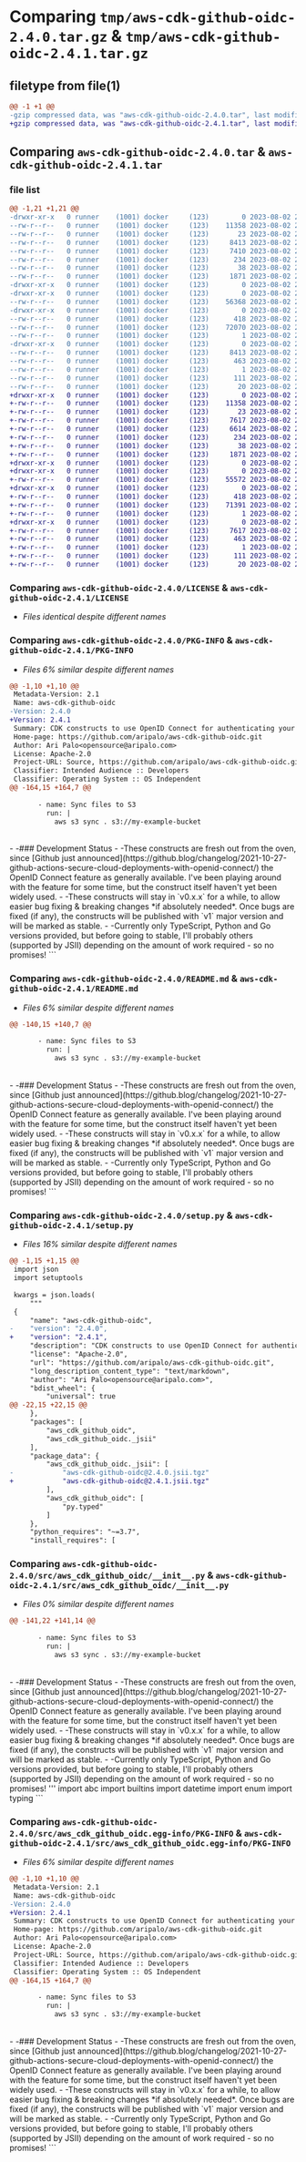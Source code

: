 # Comparing `tmp/aws-cdk-github-oidc-2.4.0.tar.gz` & `tmp/aws-cdk-github-oidc-2.4.1.tar.gz`

## filetype from file(1)

```diff
@@ -1 +1 @@
-gzip compressed data, was "aws-cdk-github-oidc-2.4.0.tar", last modified: Wed Aug  2 23:48:17 2023, max compression
+gzip compressed data, was "aws-cdk-github-oidc-2.4.1.tar", last modified: Wed Aug  2 23:55:26 2023, max compression
```

## Comparing `aws-cdk-github-oidc-2.4.0.tar` & `aws-cdk-github-oidc-2.4.1.tar`

### file list

```diff
@@ -1,21 +1,21 @@
-drwxr-xr-x   0 runner    (1001) docker     (123)        0 2023-08-02 23:48:17.264299 aws-cdk-github-oidc-2.4.0/
--rw-r--r--   0 runner    (1001) docker     (123)    11358 2023-08-02 23:48:04.000000 aws-cdk-github-oidc-2.4.0/LICENSE
--rw-r--r--   0 runner    (1001) docker     (123)       23 2023-08-02 23:48:04.000000 aws-cdk-github-oidc-2.4.0/MANIFEST.in
--rw-r--r--   0 runner    (1001) docker     (123)     8413 2023-08-02 23:48:17.260299 aws-cdk-github-oidc-2.4.0/PKG-INFO
--rw-r--r--   0 runner    (1001) docker     (123)     7410 2023-08-02 23:48:04.000000 aws-cdk-github-oidc-2.4.0/README.md
--rw-r--r--   0 runner    (1001) docker     (123)      234 2023-08-02 23:48:04.000000 aws-cdk-github-oidc-2.4.0/pyproject.toml
--rw-r--r--   0 runner    (1001) docker     (123)       38 2023-08-02 23:48:17.264299 aws-cdk-github-oidc-2.4.0/setup.cfg
--rw-r--r--   0 runner    (1001) docker     (123)     1871 2023-08-02 23:48:04.000000 aws-cdk-github-oidc-2.4.0/setup.py
-drwxr-xr-x   0 runner    (1001) docker     (123)        0 2023-08-02 23:48:17.260299 aws-cdk-github-oidc-2.4.0/src/
-drwxr-xr-x   0 runner    (1001) docker     (123)        0 2023-08-02 23:48:17.260299 aws-cdk-github-oidc-2.4.0/src/aws_cdk_github_oidc/
--rw-r--r--   0 runner    (1001) docker     (123)    56368 2023-08-02 23:48:04.000000 aws-cdk-github-oidc-2.4.0/src/aws_cdk_github_oidc/__init__.py
-drwxr-xr-x   0 runner    (1001) docker     (123)        0 2023-08-02 23:48:17.260299 aws-cdk-github-oidc-2.4.0/src/aws_cdk_github_oidc/_jsii/
--rw-r--r--   0 runner    (1001) docker     (123)      418 2023-08-02 23:48:04.000000 aws-cdk-github-oidc-2.4.0/src/aws_cdk_github_oidc/_jsii/__init__.py
--rw-r--r--   0 runner    (1001) docker     (123)    72070 2023-08-02 23:48:04.000000 aws-cdk-github-oidc-2.4.0/src/aws_cdk_github_oidc/_jsii/aws-cdk-github-oidc@2.4.0.jsii.tgz
--rw-r--r--   0 runner    (1001) docker     (123)        1 2023-08-02 23:48:04.000000 aws-cdk-github-oidc-2.4.0/src/aws_cdk_github_oidc/py.typed
-drwxr-xr-x   0 runner    (1001) docker     (123)        0 2023-08-02 23:48:17.260299 aws-cdk-github-oidc-2.4.0/src/aws_cdk_github_oidc.egg-info/
--rw-r--r--   0 runner    (1001) docker     (123)     8413 2023-08-02 23:48:17.000000 aws-cdk-github-oidc-2.4.0/src/aws_cdk_github_oidc.egg-info/PKG-INFO
--rw-r--r--   0 runner    (1001) docker     (123)      463 2023-08-02 23:48:17.000000 aws-cdk-github-oidc-2.4.0/src/aws_cdk_github_oidc.egg-info/SOURCES.txt
--rw-r--r--   0 runner    (1001) docker     (123)        1 2023-08-02 23:48:17.000000 aws-cdk-github-oidc-2.4.0/src/aws_cdk_github_oidc.egg-info/dependency_links.txt
--rw-r--r--   0 runner    (1001) docker     (123)      111 2023-08-02 23:48:17.000000 aws-cdk-github-oidc-2.4.0/src/aws_cdk_github_oidc.egg-info/requires.txt
--rw-r--r--   0 runner    (1001) docker     (123)       20 2023-08-02 23:48:17.000000 aws-cdk-github-oidc-2.4.0/src/aws_cdk_github_oidc.egg-info/top_level.txt
+drwxr-xr-x   0 runner    (1001) docker     (123)        0 2023-08-02 23:55:26.090714 aws-cdk-github-oidc-2.4.1/
+-rw-r--r--   0 runner    (1001) docker     (123)    11358 2023-08-02 23:55:13.000000 aws-cdk-github-oidc-2.4.1/LICENSE
+-rw-r--r--   0 runner    (1001) docker     (123)       23 2023-08-02 23:55:13.000000 aws-cdk-github-oidc-2.4.1/MANIFEST.in
+-rw-r--r--   0 runner    (1001) docker     (123)     7617 2023-08-02 23:55:26.090714 aws-cdk-github-oidc-2.4.1/PKG-INFO
+-rw-r--r--   0 runner    (1001) docker     (123)     6614 2023-08-02 23:55:13.000000 aws-cdk-github-oidc-2.4.1/README.md
+-rw-r--r--   0 runner    (1001) docker     (123)      234 2023-08-02 23:55:13.000000 aws-cdk-github-oidc-2.4.1/pyproject.toml
+-rw-r--r--   0 runner    (1001) docker     (123)       38 2023-08-02 23:55:26.090714 aws-cdk-github-oidc-2.4.1/setup.cfg
+-rw-r--r--   0 runner    (1001) docker     (123)     1871 2023-08-02 23:55:13.000000 aws-cdk-github-oidc-2.4.1/setup.py
+drwxr-xr-x   0 runner    (1001) docker     (123)        0 2023-08-02 23:55:26.086714 aws-cdk-github-oidc-2.4.1/src/
+drwxr-xr-x   0 runner    (1001) docker     (123)        0 2023-08-02 23:55:26.090714 aws-cdk-github-oidc-2.4.1/src/aws_cdk_github_oidc/
+-rw-r--r--   0 runner    (1001) docker     (123)    55572 2023-08-02 23:55:13.000000 aws-cdk-github-oidc-2.4.1/src/aws_cdk_github_oidc/__init__.py
+drwxr-xr-x   0 runner    (1001) docker     (123)        0 2023-08-02 23:55:26.090714 aws-cdk-github-oidc-2.4.1/src/aws_cdk_github_oidc/_jsii/
+-rw-r--r--   0 runner    (1001) docker     (123)      418 2023-08-02 23:55:13.000000 aws-cdk-github-oidc-2.4.1/src/aws_cdk_github_oidc/_jsii/__init__.py
+-rw-r--r--   0 runner    (1001) docker     (123)    71391 2023-08-02 23:55:13.000000 aws-cdk-github-oidc-2.4.1/src/aws_cdk_github_oidc/_jsii/aws-cdk-github-oidc@2.4.1.jsii.tgz
+-rw-r--r--   0 runner    (1001) docker     (123)        1 2023-08-02 23:55:13.000000 aws-cdk-github-oidc-2.4.1/src/aws_cdk_github_oidc/py.typed
+drwxr-xr-x   0 runner    (1001) docker     (123)        0 2023-08-02 23:55:26.090714 aws-cdk-github-oidc-2.4.1/src/aws_cdk_github_oidc.egg-info/
+-rw-r--r--   0 runner    (1001) docker     (123)     7617 2023-08-02 23:55:26.000000 aws-cdk-github-oidc-2.4.1/src/aws_cdk_github_oidc.egg-info/PKG-INFO
+-rw-r--r--   0 runner    (1001) docker     (123)      463 2023-08-02 23:55:26.000000 aws-cdk-github-oidc-2.4.1/src/aws_cdk_github_oidc.egg-info/SOURCES.txt
+-rw-r--r--   0 runner    (1001) docker     (123)        1 2023-08-02 23:55:26.000000 aws-cdk-github-oidc-2.4.1/src/aws_cdk_github_oidc.egg-info/dependency_links.txt
+-rw-r--r--   0 runner    (1001) docker     (123)      111 2023-08-02 23:55:26.000000 aws-cdk-github-oidc-2.4.1/src/aws_cdk_github_oidc.egg-info/requires.txt
+-rw-r--r--   0 runner    (1001) docker     (123)       20 2023-08-02 23:55:26.000000 aws-cdk-github-oidc-2.4.1/src/aws_cdk_github_oidc.egg-info/top_level.txt
```

### Comparing `aws-cdk-github-oidc-2.4.0/LICENSE` & `aws-cdk-github-oidc-2.4.1/LICENSE`

 * *Files identical despite different names*

### Comparing `aws-cdk-github-oidc-2.4.0/PKG-INFO` & `aws-cdk-github-oidc-2.4.1/PKG-INFO`

 * *Files 6% similar despite different names*

```diff
@@ -1,10 +1,10 @@
 Metadata-Version: 2.1
 Name: aws-cdk-github-oidc
-Version: 2.4.0
+Version: 2.4.1
 Summary: CDK constructs to use OpenID Connect for authenticating your Github Action workflow with AWS IAM
 Home-page: https://github.com/aripalo/aws-cdk-github-oidc.git
 Author: Ari Palo<opensource@aripalo.com>
 License: Apache-2.0
 Project-URL: Source, https://github.com/aripalo/aws-cdk-github-oidc.git
 Classifier: Intended Audience :: Developers
 Classifier: Operating System :: OS Independent
@@ -164,15 +164,7 @@
 
       - name: Sync files to S3
         run: |
           aws s3 sync . s3://my-example-bucket
 ```
 
 <br/>
-
-### Development Status
-
-These constructs are fresh out from the oven, since [Github just announced](https://github.blog/changelog/2021-10-27-github-actions-secure-cloud-deployments-with-openid-connect/) the OpenID Connect feature as generally available. I've been playing around with the feature for some time, but the construct itself haven't yet been widely used.
-
-These constructs will stay in `v0.x.x` for a while, to allow easier bug fixing & breaking changes *if absolutely needed*. Once bugs are fixed (if any), the constructs will be published with `v1` major version and will be marked as stable.
-
-Currently only TypeScript, Python and Go versions provided, but before going to stable, I'll probably others (supported by JSII) depending on the amount of work required - so no promises!
```

### Comparing `aws-cdk-github-oidc-2.4.0/README.md` & `aws-cdk-github-oidc-2.4.1/README.md`

 * *Files 6% similar despite different names*

```diff
@@ -140,15 +140,7 @@
 
       - name: Sync files to S3
         run: |
           aws s3 sync . s3://my-example-bucket
 ```
 
 <br/>
-
-### Development Status
-
-These constructs are fresh out from the oven, since [Github just announced](https://github.blog/changelog/2021-10-27-github-actions-secure-cloud-deployments-with-openid-connect/) the OpenID Connect feature as generally available. I've been playing around with the feature for some time, but the construct itself haven't yet been widely used.
-
-These constructs will stay in `v0.x.x` for a while, to allow easier bug fixing & breaking changes *if absolutely needed*. Once bugs are fixed (if any), the constructs will be published with `v1` major version and will be marked as stable.
-
-Currently only TypeScript, Python and Go versions provided, but before going to stable, I'll probably others (supported by JSII) depending on the amount of work required - so no promises!
```

### Comparing `aws-cdk-github-oidc-2.4.0/setup.py` & `aws-cdk-github-oidc-2.4.1/setup.py`

 * *Files 16% similar despite different names*

```diff
@@ -1,15 +1,15 @@
 import json
 import setuptools
 
 kwargs = json.loads(
     """
 {
     "name": "aws-cdk-github-oidc",
-    "version": "2.4.0",
+    "version": "2.4.1",
     "description": "CDK constructs to use OpenID Connect for authenticating your Github Action workflow with AWS IAM",
     "license": "Apache-2.0",
     "url": "https://github.com/aripalo/aws-cdk-github-oidc.git",
     "long_description_content_type": "text/markdown",
     "author": "Ari Palo<opensource@aripalo.com>",
     "bdist_wheel": {
         "universal": true
@@ -22,15 +22,15 @@
     },
     "packages": [
         "aws_cdk_github_oidc",
         "aws_cdk_github_oidc._jsii"
     ],
     "package_data": {
         "aws_cdk_github_oidc._jsii": [
-            "aws-cdk-github-oidc@2.4.0.jsii.tgz"
+            "aws-cdk-github-oidc@2.4.1.jsii.tgz"
         ],
         "aws_cdk_github_oidc": [
             "py.typed"
         ]
     },
     "python_requires": "~=3.7",
     "install_requires": [
```

### Comparing `aws-cdk-github-oidc-2.4.0/src/aws_cdk_github_oidc/__init__.py` & `aws-cdk-github-oidc-2.4.1/src/aws_cdk_github_oidc/__init__.py`

 * *Files 0% similar despite different names*

```diff
@@ -141,22 +141,14 @@
 
       - name: Sync files to S3
         run: |
           aws s3 sync . s3://my-example-bucket
 ```
 
 <br/>
-
-### Development Status
-
-These constructs are fresh out from the oven, since [Github just announced](https://github.blog/changelog/2021-10-27-github-actions-secure-cloud-deployments-with-openid-connect/) the OpenID Connect feature as generally available. I've been playing around with the feature for some time, but the construct itself haven't yet been widely used.
-
-These constructs will stay in `v0.x.x` for a while, to allow easier bug fixing & breaking changes *if absolutely needed*. Once bugs are fixed (if any), the constructs will be published with `v1` major version and will be marked as stable.
-
-Currently only TypeScript, Python and Go versions provided, but before going to stable, I'll probably others (supported by JSII) depending on the amount of work required - so no promises!
 '''
 import abc
 import builtins
 import datetime
 import enum
 import typing
```

### Comparing `aws-cdk-github-oidc-2.4.0/src/aws_cdk_github_oidc.egg-info/PKG-INFO` & `aws-cdk-github-oidc-2.4.1/src/aws_cdk_github_oidc.egg-info/PKG-INFO`

 * *Files 6% similar despite different names*

```diff
@@ -1,10 +1,10 @@
 Metadata-Version: 2.1
 Name: aws-cdk-github-oidc
-Version: 2.4.0
+Version: 2.4.1
 Summary: CDK constructs to use OpenID Connect for authenticating your Github Action workflow with AWS IAM
 Home-page: https://github.com/aripalo/aws-cdk-github-oidc.git
 Author: Ari Palo<opensource@aripalo.com>
 License: Apache-2.0
 Project-URL: Source, https://github.com/aripalo/aws-cdk-github-oidc.git
 Classifier: Intended Audience :: Developers
 Classifier: Operating System :: OS Independent
@@ -164,15 +164,7 @@
 
       - name: Sync files to S3
         run: |
           aws s3 sync . s3://my-example-bucket
 ```
 
 <br/>
-
-### Development Status
-
-These constructs are fresh out from the oven, since [Github just announced](https://github.blog/changelog/2021-10-27-github-actions-secure-cloud-deployments-with-openid-connect/) the OpenID Connect feature as generally available. I've been playing around with the feature for some time, but the construct itself haven't yet been widely used.
-
-These constructs will stay in `v0.x.x` for a while, to allow easier bug fixing & breaking changes *if absolutely needed*. Once bugs are fixed (if any), the constructs will be published with `v1` major version and will be marked as stable.
-
-Currently only TypeScript, Python and Go versions provided, but before going to stable, I'll probably others (supported by JSII) depending on the amount of work required - so no promises!
```

